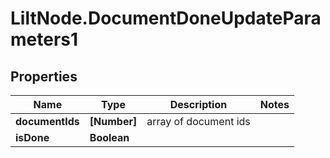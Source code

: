 # LiltNode.DocumentDoneUpdateParameters1

## Properties

Name | Type | Description | Notes
------------ | ------------- | ------------- | -------------
**documentIds** | **[Number]** | array of document ids | 
**isDone** | **Boolean** |  | 


